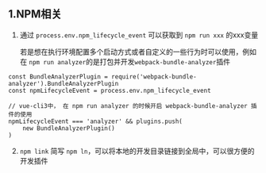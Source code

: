 ## 1.NPM相关

1. 通过 `process.env.npm_lifecycle_event` 可以获取到 `npm run xxx` 的xxx变量

   若是想在执行环境配置多个启动方式或者自定义的一些行为时可以使用，例如在 `npm run analyzer`的是打包并开发`webpack-bundle-analyzer`插件

```
const BundleAnalyzerPlugin = require('webpack-bundle-analyzer').BundleAnalyzerPlugin
const npmLifecycleEvent = process.env.npm_lifecycle_event

// vue-cli3中， 在 npm run analyzer 的时候开启 webpack-bundle-analyzer 插件的使用 
npmLifecycleEvent === 'analyzer' && plugins.push(
	new BundleAnalyzerPlugin()
)
```

2. `npm link` 简写 `npm ln`，可以将本地的开发目录链接到全局中，可以很方便的开发插件

